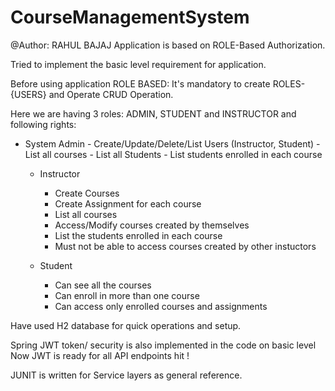 # CourseManagementSystem

@Author: RAHUL BAJAJ
Application is based on ROLE-Based Authorization.

Tried to implement the basic level requirement for application.

Before using application ROLE BASED:
It's mandatory to create ROLES-{USERS} and Operate CRUD Operation.

Here we are having 3 roles: ADMIN, STUDENT and INSTRUCTOR and following rights:

- System Admin 
		- Create/Update/Delete/List Users (Instructor, Student)
		- List all courses
		- List all Students 
		- List students enrolled in each course

	- Instructor 
		- Create Courses
		- Create Assignment for each course
		- List all courses
		- Access/Modify courses created by themselves
		- List the students enrolled in each course
		- Must not be able to access courses created by other instuctors

	- Student
		- Can see all the courses 
		- Can enroll in more than one course 
		- Can access only enrolled courses and assignments

Have used H2 database for quick operations and setup.

Spring JWT token/ security is also implemented in the code on basic level 
Now JWT is ready for all API endpoints hit !

JUNIT is written for Service layers as general reference.
